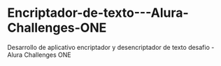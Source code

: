 # Encriptador-de-texto---Alura-Challenges-ONE
Desarrollo de aplicativo encriptador y desencriptador de texto desafio - Alura Challenges ONE
